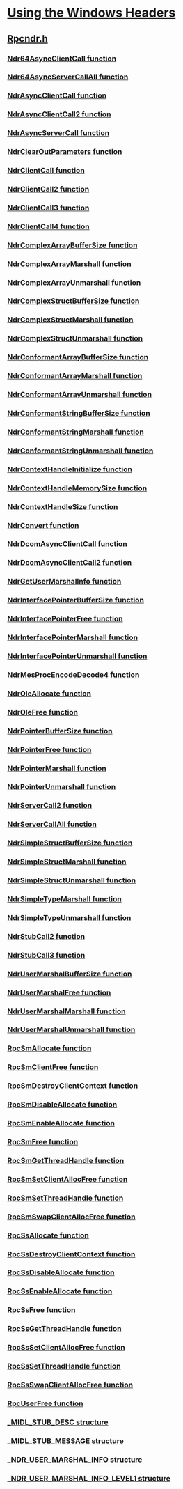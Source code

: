 # [Using the Windows Headers](../_winprog/index.md)
## [Rpcndr.h](index.md)
### [Ndr64AsyncClientCall function](../rpcndr/nf-rpcndr-ndr64asyncclientcall.md)
### [Ndr64AsyncServerCallAll function](../rpcndr/nf-rpcndr-ndr64asyncservercallall.md)
### [NdrAsyncClientCall function](../rpcndr/nf-rpcndr-ndrasyncclientcall.md)
### [NdrAsyncClientCall2 function](../rpcndr/nf-rpcndr-ndrasyncclientcall2.md)
### [NdrAsyncServerCall function](../rpcndr/nf-rpcndr-ndrasyncservercall.md)
### [NdrClearOutParameters function](../rpcndr/nf-rpcndr-ndrclearoutparameters.md)
### [NdrClientCall function](../rpcndr/nf-rpcndr-ndrclientcall.md)
### [NdrClientCall2 function](../rpcndr/nf-rpcndr-ndrclientcall2.md)
### [NdrClientCall3 function](../rpcndr/nf-rpcndr-ndrclientcall3.md)
### [NdrClientCall4 function](../rpcndr/nf-rpcndr-ndrclientcall4.md)
### [NdrComplexArrayBufferSize function](../rpcndr/nf-rpcndr-ndrcomplexarraybuffersize.md)
### [NdrComplexArrayMarshall function](../rpcndr/nf-rpcndr-ndrcomplexarraymarshall.md)
### [NdrComplexArrayUnmarshall function](../rpcndr/nf-rpcndr-ndrcomplexarrayunmarshall.md)
### [NdrComplexStructBufferSize function](../rpcndr/nf-rpcndr-ndrcomplexstructbuffersize.md)
### [NdrComplexStructMarshall function](../rpcndr/nf-rpcndr-ndrcomplexstructmarshall.md)
### [NdrComplexStructUnmarshall function](../rpcndr/nf-rpcndr-ndrcomplexstructunmarshall.md)
### [NdrConformantArrayBufferSize function](../rpcndr/nf-rpcndr-ndrconformantarraybuffersize.md)
### [NdrConformantArrayMarshall function](../rpcndr/nf-rpcndr-ndrconformantarraymarshall.md)
### [NdrConformantArrayUnmarshall function](../rpcndr/nf-rpcndr-ndrconformantarrayunmarshall.md)
### [NdrConformantStringBufferSize function](../rpcndr/nf-rpcndr-ndrconformantstringbuffersize.md)
### [NdrConformantStringMarshall function](../rpcndr/nf-rpcndr-ndrconformantstringmarshall.md)
### [NdrConformantStringUnmarshall function](../rpcndr/nf-rpcndr-ndrconformantstringunmarshall.md)
### [NdrContextHandleInitialize function](../rpcndr/nf-rpcndr-ndrcontexthandleinitialize.md)
### [NdrContextHandleMemorySize function](../rpcndr/nf-rpcndr-ndrcontexthandlememorysize.md)
### [NdrContextHandleSize function](../rpcndr/nf-rpcndr-ndrcontexthandlesize.md)
### [NdrConvert function](../rpcndr/nf-rpcndr-ndrconvert.md)
### [NdrDcomAsyncClientCall function](../rpcndr/nf-rpcndr-ndrdcomasyncclientcall.md)
### [NdrDcomAsyncClientCall2 function](../rpcndr/nf-rpcndr-ndrdcomasyncclientcall2.md)
### [NdrGetUserMarshalInfo function](../rpcndr/nf-rpcndr-ndrgetusermarshalinfo.md)
### [NdrInterfacePointerBufferSize function](../rpcndr/nf-rpcndr-ndrinterfacepointerbuffersize.md)
### [NdrInterfacePointerFree function](../rpcndr/nf-rpcndr-ndrinterfacepointerfree.md)
### [NdrInterfacePointerMarshall function](../rpcndr/nf-rpcndr-ndrinterfacepointermarshall.md)
### [NdrInterfacePointerUnmarshall function](../rpcndr/nf-rpcndr-ndrinterfacepointerunmarshall.md)
### [NdrMesProcEncodeDecode4 function](../rpcndr/nf-rpcndr-ndrmesprocencodedecode4.md)
### [NdrOleAllocate function](../rpcndr/nf-rpcndr-ndroleallocate.md)
### [NdrOleFree function](../rpcndr/nf-rpcndr-ndrolefree.md)
### [NdrPointerBufferSize function](../rpcndr/nf-rpcndr-ndrpointerbuffersize.md)
### [NdrPointerFree function](../rpcndr/nf-rpcndr-ndrpointerfree.md)
### [NdrPointerMarshall function](../rpcndr/nf-rpcndr-ndrpointermarshall.md)
### [NdrPointerUnmarshall function](../rpcndr/nf-rpcndr-ndrpointerunmarshall.md)
### [NdrServerCall2 function](../rpcndr/nf-rpcndr-ndrservercall2.md)
### [NdrServerCallAll function](../rpcndr/nf-rpcndr-ndrservercallall.md)
### [NdrSimpleStructBufferSize function](../rpcndr/nf-rpcndr-ndrsimplestructbuffersize.md)
### [NdrSimpleStructMarshall function](../rpcndr/nf-rpcndr-ndrsimplestructmarshall.md)
### [NdrSimpleStructUnmarshall function](../rpcndr/nf-rpcndr-ndrsimplestructunmarshall.md)
### [NdrSimpleTypeMarshall function](../rpcndr/nf-rpcndr-ndrsimpletypemarshall.md)
### [NdrSimpleTypeUnmarshall function](../rpcndr/nf-rpcndr-ndrsimpletypeunmarshall.md)
### [NdrStubCall2 function](../rpcndr/nf-rpcndr-ndrstubcall2.md)
### [NdrStubCall3 function](../rpcndr/nf-rpcndr-ndrstubcall3.md)
### [NdrUserMarshalBufferSize function](../rpcndr/nf-rpcndr-ndrusermarshalbuffersize.md)
### [NdrUserMarshalFree function](../rpcndr/nf-rpcndr-ndrusermarshalfree.md)
### [NdrUserMarshalMarshall function](../rpcndr/nf-rpcndr-ndrusermarshalmarshall.md)
### [NdrUserMarshalUnmarshall function](../rpcndr/nf-rpcndr-ndrusermarshalunmarshall.md)
### [RpcSmAllocate function](../rpcndr/nf-rpcndr-rpcsmallocate.md)
### [RpcSmClientFree function](../rpcndr/nf-rpcndr-rpcsmclientfree.md)
### [RpcSmDestroyClientContext function](../rpcndr/nf-rpcndr-rpcsmdestroyclientcontext.md)
### [RpcSmDisableAllocate function](../rpcndr/nf-rpcndr-rpcsmdisableallocate.md)
### [RpcSmEnableAllocate function](../rpcndr/nf-rpcndr-rpcsmenableallocate.md)
### [RpcSmFree function](../rpcndr/nf-rpcndr-rpcsmfree.md)
### [RpcSmGetThreadHandle function](../rpcndr/nf-rpcndr-rpcsmgetthreadhandle.md)
### [RpcSmSetClientAllocFree function](../rpcndr/nf-rpcndr-rpcsmsetclientallocfree.md)
### [RpcSmSetThreadHandle function](../rpcndr/nf-rpcndr-rpcsmsetthreadhandle.md)
### [RpcSmSwapClientAllocFree function](../rpcndr/nf-rpcndr-rpcsmswapclientallocfree.md)
### [RpcSsAllocate function](../rpcndr/nf-rpcndr-rpcssallocate.md)
### [RpcSsDestroyClientContext function](../rpcndr/nf-rpcndr-rpcssdestroyclientcontext.md)
### [RpcSsDisableAllocate function](../rpcndr/nf-rpcndr-rpcssdisableallocate.md)
### [RpcSsEnableAllocate function](../rpcndr/nf-rpcndr-rpcssenableallocate.md)
### [RpcSsFree function](../rpcndr/nf-rpcndr-rpcssfree.md)
### [RpcSsGetThreadHandle function](../rpcndr/nf-rpcndr-rpcssgetthreadhandle.md)
### [RpcSsSetClientAllocFree function](../rpcndr/nf-rpcndr-rpcsssetclientallocfree.md)
### [RpcSsSetThreadHandle function](../rpcndr/nf-rpcndr-rpcsssetthreadhandle.md)
### [RpcSsSwapClientAllocFree function](../rpcndr/nf-rpcndr-rpcssswapclientallocfree.md)
### [RpcUserFree function](../rpcndr/nf-rpcndr-rpcuserfree.md)
### [_MIDL_STUB_DESC structure](../rpcndr/ns-rpcndr-_midl_stub_desc.md)
### [_MIDL_STUB_MESSAGE structure](../rpcndr/ns-rpcndr-_midl_stub_message.md)
### [_NDR_USER_MARSHAL_INFO structure](../rpcndr/ns-rpcndr-_ndr_user_marshal_info.md)
### [_NDR_USER_MARSHAL_INFO_LEVEL1 structure](../rpcndr/ns-rpcndr-_ndr_user_marshal_info_level1.md)
